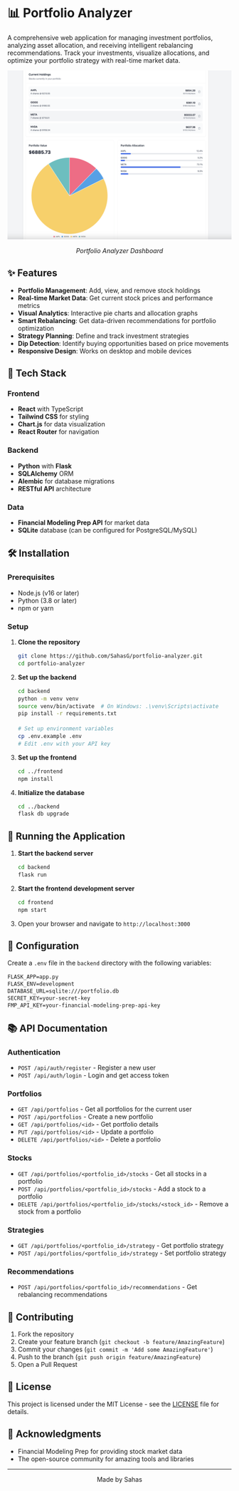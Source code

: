 # 📊 Portfolio Analyzer

A comprehensive web application for managing investment portfolios, analyzing asset allocation, and receiving intelligent rebalancing recommendations. Track your investments, visualize allocations, and optimize your portfolio strategy with real-time market data.

<div align="center">
  <img src="images/PortfolioScreenshot.png" alt="Portfolio Analyzer Screenshot" width="800"/>
  <p><em>Portfolio Analyzer Dashboard</em></p>
</div>

## ✨ Features

- **Portfolio Management**: Add, view, and remove stock holdings
- **Real-time Market Data**: Get current stock prices and performance metrics
- **Visual Analytics**: Interactive pie charts and allocation graphs
- **Smart Rebalancing**: Get data-driven recommendations for portfolio optimization
- **Strategy Planning**: Define and track investment strategies
- **Dip Detection**: Identify buying opportunities based on price movements
- **Responsive Design**: Works on desktop and mobile devices

## 🚀 Tech Stack

### Frontend
- **React** with TypeScript
- **Tailwind CSS** for styling
- **Chart.js** for data visualization
- **React Router** for navigation

### Backend
- **Python** with **Flask**
- **SQLAlchemy** ORM
- **Alembic** for database migrations
- **RESTful API** architecture

### Data
- **Financial Modeling Prep API** for market data
- **SQLite** database (can be configured for PostgreSQL/MySQL)

## 🛠️ Installation

### Prerequisites
- Node.js (v16 or later)
- Python (3.8 or later)
- npm or yarn

### Setup

1. **Clone the repository**
   ```bash
   git clone https://github.com/SahasG/portfolio-analyzer.git
   cd portfolio-analyzer
   ```

2. **Set up the backend**
   ```bash
   cd backend
   python -m venv venv
   source venv/bin/activate  # On Windows: .\venv\Scripts\activate
   pip install -r requirements.txt
   
   # Set up environment variables
   cp .env.example .env
   # Edit .env with your API key
   ```

3. **Set up the frontend**
   ```bash
   cd ../frontend
   npm install
   ```

4. **Initialize the database**
   ```bash
   cd ../backend
   flask db upgrade
   ```

## 🚦 Running the Application

1. **Start the backend server**
   ```bash
   cd backend
   flask run
   ```

2. **Start the frontend development server**
   ```bash
   cd frontend
   npm start
   ```

3. Open your browser and navigate to `http://localhost:3000`

## 🔧 Configuration

Create a `.env` file in the `backend` directory with the following variables:

```
FLASK_APP=app.py
FLASK_ENV=development
DATABASE_URL=sqlite:///portfolio.db
SECRET_KEY=your-secret-key
FMP_API_KEY=your-financial-modeling-prep-api-key
```

## 📚 API Documentation

### Authentication
- `POST /api/auth/register` - Register a new user
- `POST /api/auth/login` - Login and get access token

### Portfolios
- `GET /api/portfolios` - Get all portfolios for the current user
- `POST /api/portfolios` - Create a new portfolio
- `GET /api/portfolios/<id>` - Get portfolio details
- `PUT /api/portfolios/<id>` - Update a portfolio
- `DELETE /api/portfolios/<id>` - Delete a portfolio

### Stocks
- `GET /api/portfolios/<portfolio_id>/stocks` - Get all stocks in a portfolio
- `POST /api/portfolios/<portfolio_id>/stocks` - Add a stock to a portfolio
- `DELETE /api/portfolios/<portfolio_id>/stocks/<stock_id>` - Remove a stock from a portfolio

### Strategies
- `GET /api/portfolios/<portfolio_id>/strategy` - Get portfolio strategy
- `POST /api/portfolios/<portfolio_id>/strategy` - Set portfolio strategy

### Recommendations
- `POST /api/portfolios/<portfolio_id>/recommendations` - Get rebalancing recommendations

## 🤝 Contributing

1. Fork the repository
2. Create your feature branch (`git checkout -b feature/AmazingFeature`)
3. Commit your changes (`git commit -m 'Add some AmazingFeature'`)
4. Push to the branch (`git push origin feature/AmazingFeature`)
5. Open a Pull Request

## 📄 License

This project is licensed under the MIT License - see the [LICENSE](LICENSE) file for details.

## 🙏 Acknowledgments

- Financial Modeling Prep for providing stock market data
- The open-source community for amazing tools and libraries

---

<div align="center">
  Made by Sahas
</div>
